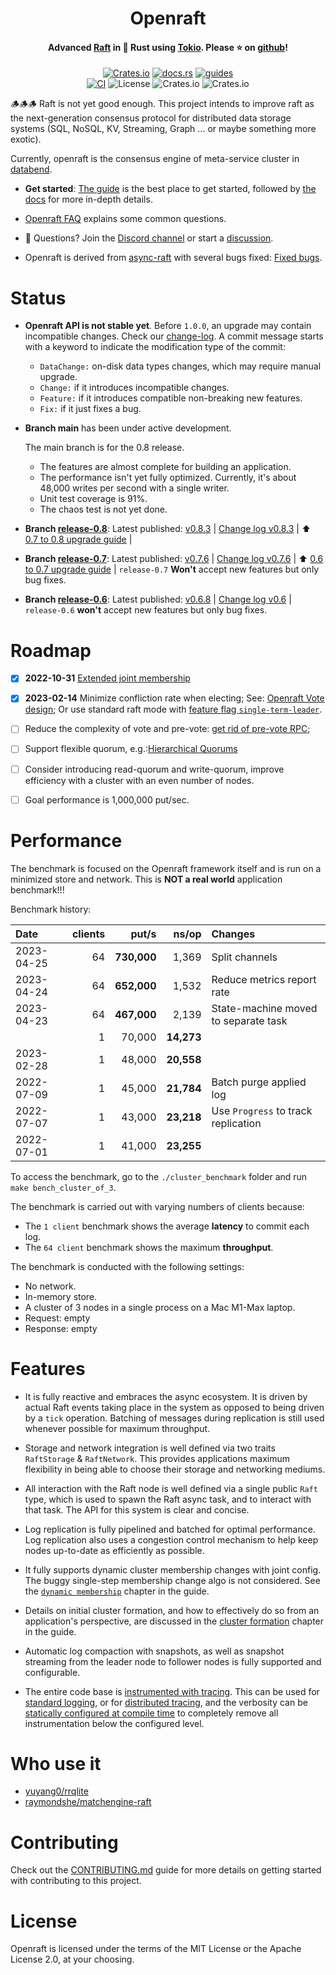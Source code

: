 <div align="center">
    <h1>Openraft</h1>
    <h4>
        Advanced <a href="https://raft.github.io/">Raft</a> in 🦀 Rust using <a href="https://tokio.rs/">Tokio</a>. Please ⭐ on <a href="https://github.com/datafuselabs/openraft">github</a>!
    </h4>


[![Crates.io](https://img.shields.io/crates/v/openraft.svg)](https://crates.io/crates/openraft)
[![docs.rs](https://docs.rs/openraft/badge.svg)](https://docs.rs/openraft)
[![guides](https://img.shields.io/badge/guide-%E2%86%97-brightgreen)](https://datafuselabs.github.io/openraft)
<br/>
[![CI](https://github.com/datafuselabs/openraft/actions/workflows/ci.yaml/badge.svg)](https://github.com/datafuselabs/openraft/actions/workflows/ci.yaml)
![License](https://img.shields.io/badge/license-MIT%2FApache--2.0-blue)
![Crates.io](https://img.shields.io/crates/d/openraft.svg)
![Crates.io](https://img.shields.io/crates/dv/openraft.svg)

</div>

🪵🪵🪵 Raft is not yet good enough.
This project intends to improve raft as the next-generation consensus protocol for distributed data storage systems (SQL, NoSQL, KV, Streaming, Graph ... or maybe something more exotic).

Currently, openraft is the consensus engine of meta-service cluster in [databend](https://github.com/datafuselabs/databend).


- **Get started**: [The guide](https://datafuselabs.github.io/openraft) is the best place to get started,
  followed by [the docs](https://docs.rs/openraft/latest/) for more in-depth details.

- [Openraft FAQ](https://datafuselabs.github.io/openraft/faq) explains some common questions.

- 🙌 Questions? Join the [Discord channel](https://discord.gg/JsaUQyAnkE) or start a [discussion](https://github.com/datafuselabs/openraft/discussions/new).

- Openraft is derived from [async-raft](https://docs.rs/crate/async-raft/latest) with several bugs fixed: [Fixed bugs](https://github.com/datafuselabs/openraft/blob/main/derived-from-async-raft.md).

# Status

- **Openraft API is not stable yet**. Before `1.0.0`, an upgrade may contain incompatible changes.
  Check our [change-log](https://github.com/datafuselabs/openraft/blob/main/change-log.md). A commit message starts with a keyword to indicate the modification type of the commit:

  - `DataChange:` on-disk data types changes, which may require manual upgrade.
  - `Change:` if it introduces incompatible changes. 
  - `Feature:` if it introduces compatible non-breaking new features.
  - `Fix:` if it just fixes a bug.

- **Branch main** has been under active development.

    The main branch is for the 0.8 release.

    - The features are almost complete for building an application.
    - The performance isn't yet fully optimized. Currently, it's about 48,000 writes per second with a single writer.
    - Unit test coverage is 91%.
    - The chaos test is not yet done.

- **Branch [release-0.8](https://github.com/datafuselabs/openraft/tree/release-0.8)**:
  Latest published: [v0.8.3](https://github.com/datafuselabs/openraft/tree/v0.8.3) | [Change log v0.8.3](https://github.com/datafuselabs/openraft/blob/release-0.8/change-log.md#v083) |
  ⬆️  [0.7 to 0.8 upgrade guide](https://datafuselabs.github.io/openraft/upgrade-v07-v08) |

- **Branch [release-0.7](https://github.com/datafuselabs/openraft/tree/release-0.7)**:
  Latest published: [v0.7.6](https://github.com/datafuselabs/openraft/tree/v0.7.6) | [Change log v0.7.6](https://github.com/datafuselabs/openraft/blob/release-0.7/change-log.md#v076) |
  ⬆️  [0.6 to 0.7 upgrade guide](https://datafuselabs.github.io/openraft/upgrade-v06-v07) |
  `release-0.7` **Won't** accept new features but only bug fixes.

- **Branch [release-0.6](https://github.com/datafuselabs/openraft/tree/release-0.6)**:
  Latest published: [v0.6.8](https://github.com/datafuselabs/openraft/tree/v0.6.8) | [Change log v0.6](https://github.com/datafuselabs/openraft/blob/release-0.6/change-log.md) |
  `release-0.6` **won't** accept new features but only bug fixes.

# Roadmap

- [x] **2022-10-31** [Extended joint membership](https://datafuselabs.github.io/openraft/extended-membership)

- [x] **2023-02-14** Minimize confliction rate when electing;
  See: [Openraft Vote design](https://datafuselabs.github.io/openraft/vote);
  Or use standard raft mode with [feature flag `single-term-leader`](https://datafuselabs.github.io/openraft/feature-flags).

- [ ] Reduce the complexity of vote and pre-vote: [get rid of pre-vote RPC](https://github.com/datafuselabs/openraft/discussions/15);

- [ ] Support flexible quorum, e.g.:[Hierarchical Quorums](https://zookeeper.apache.org/doc/r3.5.9/zookeeperHierarchicalQuorums.html)

- [ ] Consider introducing read-quorum and write-quorum,
  improve efficiency with a cluster with an even number of nodes.

- [ ] Goal performance is 1,000,000 put/sec.

<!--
   - - [ ] Consider to separate log storage and log order storage.
   -   Leader only determines and replicates the index of log entries, not log
   -   payload.
      -->

# Performance

The benchmark is focused on the Openraft framework itself and is run on a
minimized store and network. This is **NOT a real world** application benchmark!!!

Benchmark history:

|  Date      | clients | put/s       | ns/op      | Changes                              |
| :--        | --:     | --:         | --:        | :--                                  |
| 2023-04-25 |  64     | **730,000** |    1,369   | Split channels                       |
| 2023-04-24 |  64     | **652,000** |    1,532   | Reduce metrics report rate           |
| 2023-04-23 |  64     | **467,000** |    2,139   | State-machine moved to separate task |
|            |   1     |    70,000   | **14,273** |                                      |
| 2023-02-28 |   1     |    48,000   | **20,558** |                                      |
| 2022-07-09 |   1     |    45,000   | **21,784** | Batch purge applied log              |
| 2022-07-07 |   1     |    43,000   | **23,218** | Use `Progress` to track replication  |
| 2022-07-01 |   1     |    41,000   | **23,255** |                                      |


To access the benchmark, go to the `./cluster_benchmark` folder and run `make
bench_cluster_of_3`.

The benchmark is carried out with varying numbers of clients because:
- The `1 client` benchmark shows the average **latency** to commit each log.
- The `64 client` benchmark shows the maximum **throughput**.

The benchmark is conducted with the following settings:
- No network.
- In-memory store.
- A cluster of 3 nodes in a single process on a Mac M1-Max laptop.
- Request: empty
- Response: empty


# Features

- It is fully reactive and embraces the async ecosystem.
  It is driven by actual Raft events taking place in the system as opposed to being driven by a `tick` operation.
  Batching of messages during replication is still used whenever possible for maximum throughput.

- Storage and network integration is well defined via two traits `RaftStorage` & `RaftNetwork`.
  This provides applications maximum flexibility in being able to choose their storage and networking mediums.

- All interaction with the Raft node is well defined via a single public `Raft` type, which is used to spawn the Raft async task, and to interact with that task.
  The API for this system is clear and concise.

- Log replication is fully pipelined and batched for optimal performance.
  Log replication also uses a congestion control mechanism to help keep nodes up-to-date as efficiently as possible.

- It fully supports dynamic cluster membership changes with joint config.
  The buggy single-step membership change algo is not considered.
  See the [`dynamic membership`](https://datafuselabs.github.io/openraft/dynamic-membership) chapter in the guide.

- Details on initial cluster formation, and how to effectively do so from an application's perspective,
  are discussed in the [cluster formation](https://datafuselabs.github.io/openraft/cluster-formation) chapter in the guide.

- Automatic log compaction with snapshots, as well as snapshot streaming from the leader node to follower nodes is fully supported and configurable.

- The entire code base is [instrumented with tracing](https://docs.rs/tracing/).
  This can be used for [standard logging](https://docs.rs/tracing/latest/tracing/index.html#log-compatibility), or for [distributed tracing](https://docs.rs/tracing/latest/tracing/index.html#related-crates), and the verbosity can be [statically configured at compile time](https://docs.rs/tracing/latest/tracing/level_filters/index.html) to completely remove all instrumentation below the configured level.


# Who use it

- [yuyang0/rrqlite](https://github.com/yuyang0/rrqlite)
- [raymondshe/matchengine-raft](https://github.com/raymondshe/matchengine-raft)

# Contributing

Check out the [CONTRIBUTING.md](https://github.com/datafuselabs/openraft/blob/master/CONTRIBUTING.md) guide for more details on getting started with contributing to this project.

# License

Openraft is licensed under the terms of the MIT License or the Apache License 2.0, at your choosing.
